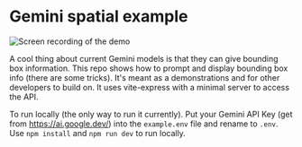 # Gemini spatial example

![Screen recording of the demo](gemini-spatial-example.gif)

A cool thing about current Gemini models is that they can give bounding box information. This repo shows how to prompt and display bounding box info (there are some tricks). It's meant as a demonstrations and for other developers to build on. It uses vite-express with a minimal server to access the API.

To run locally (the only way to run it currently). Put your Gemini API Key (get from https://ai.google.dev/) into the `example.env` file and rename to `.env`. Use `npm install` and `npm run dev` to run locally.
